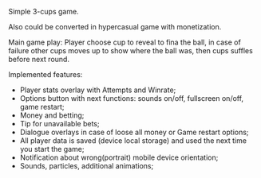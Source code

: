 Simple 3-cups game.

Also could be converted in hypercasual game with monetization.

Main game play: Player choose cup to reveal to fina the ball, in case of failure other cups moves up to show where the ball was, then cups suffles before next round.

Implemented features:
- Player stats overlay with Attempts and Winrate;
- Options button with next functions: sounds on/off, fullscreen on/off, game restart;
- Money and betting;
- Tip for unavailable bets;
- Dialogue overlays in case of loose all money or Game restart options;
- All player data is saved (device local storage) and used the next time you start the game;
- Notification about wrong(portrait) mobile device orientation;
- Sounds, particles, additional animations;

